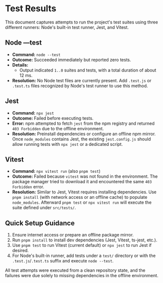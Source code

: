 # Test Results

This document captures attempts to run the project's test suites using three different runners: Node's built-in test runner, Jest, and Vitest.

## Node —test

- **Command:** `node --test`
- **Outcome:** Succeeded immediately but reported zero tests.
- **Details:**
  - Output indicated `1..0` suites and tests, with a total duration of about 12 ms.
- **Resolution:** No Node test files are currently present. Add `.test.js` or `.test.ts` files recognized by Node's test runner to use this method.

## Jest

- **Command:** `npx jest`
- **Outcome:** Failed before executing tests.
- **Error:** npm attempted to fetch `jest` from the npm registry and returned `403 Forbidden` due to the offline environment.
- **Resolution:** Preinstall dependencies or configure an offline npm mirror. Once `node_modules` contains Jest, the existing `jest.config.js` should allow running tests with `npx jest` or a dedicated script.

## Vitest

- **Command:** `npx vitest run` (also `pnpm test`)
- **Outcome:** Failed because `vitest` was not found in the environment. The package manager tried to download it and encountered the same `403 Forbidden` error.
- **Resolution:** Similar to Jest, Vitest requires installing dependencies. Use `pnpm install` (with network access or an offline cache) to populate `node_modules`. Afterward `pnpm test` or `npx vitest run` will execute the suite defined under `src/tests/`.

## Quick Setup Guidance

1. Ensure internet access or prepare an offline package mirror.
2. Run `pnpm install` to install dev dependencies (Jest, Vitest, ts-jest, etc.).
3. Use `pnpm test` to run Vitest (current default) or `npx jest` to run Jest if desired.
4. For Node's built-in runner, add tests under a `test/` directory or with the `.test.js`/`.test.ts` suffix and execute `node --test`.

All test attempts were executed from a clean repository state, and the failures were due solely to missing dependencies in the offline environment.

